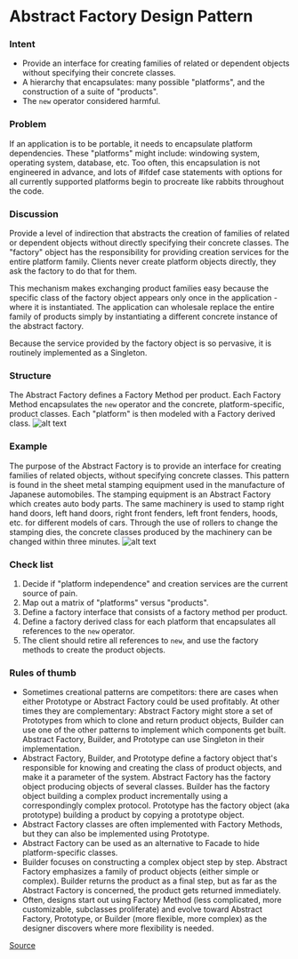 # Abstract Factory Design Pattern
### Intent
* Provide an interface for creating families of related or dependent objects without specifying their concrete classes.
* A hierarchy that encapsulates: many possible "platforms", and the construction of a suite of "products".
* The `new` operator considered harmful.
### Problem
If an application is to be portable, it needs to encapsulate platform dependencies. These "platforms" might include: windowing system, operating system, database, etc. Too often, this encapsulation is not engineered in advance, and lots of #ifdef case statements with options for all currently supported platforms begin to procreate like rabbits throughout the code.
### Discussion
Provide a level of indirection that abstracts the creation of families of related or dependent objects without directly specifying their concrete classes. The "factory" object has the responsibility for providing creation services for the entire platform family. Clients never create platform objects directly, they ask the factory to do that for them.  
  
This mechanism makes exchanging product families easy because the specific class of the factory object appears only once in the application - where it is instantiated. The application can wholesale replace the entire family of products simply by instantiating a different concrete instance of the abstract factory.  
  
Because the service provided by the factory object is so pervasive, it is routinely implemented as a Singleton.
### Structure
The Abstract Factory defines a Factory Method per product. Each Factory Method encapsulates the `new` operator and the concrete, platform-specific, product classes. Each "platform" is then modeled with a Factory derived class.
![alt text](https://sourcemaking.com/files/v2/content/patterns/Abstract_Factory.png "Structure")  
### Example
The purpose of the Abstract Factory is to provide an interface for creating families of related objects, without specifying concrete classes. This pattern is found in the sheet metal stamping equipment used in the manufacture of Japanese automobiles. The stamping equipment is an Abstract Factory which creates auto body parts. The same machinery is used to stamp right hand doors, left hand doors, right front fenders, left front fenders, hoods, etc. for different models of cars. Through the use of rollers to change the stamping dies, the concrete classes produced by the machinery can be changed within three minutes.
![alt text](https://sourcemaking.com/files/v2/content/patterns/Abstract_Factory_example1.png "Example")  
### Check list
1. Decide if "platform independence" and creation services are the current source of pain.
2. Map out a matrix of "platforms" versus "products".
3. Define a factory interface that consists of a factory method per product.
4. Define a factory derived class for each platform that encapsulates all references to the `new` operator.
5. The client should retire all references to `new`, and use the factory methods to create the product objects.
### Rules of thumb
* Sometimes creational patterns are competitors: there are cases when either Prototype or Abstract Factory could be used profitably. At other times they are complementary: Abstract Factory might store a set of Prototypes from which to clone and return product objects, Builder can use one of the other patterns to implement which components get built. Abstract Factory, Builder, and Prototype can use Singleton in their implementation.
* Abstract Factory, Builder, and Prototype define a factory object that's responsible for knowing and creating the class of product objects, and make it a parameter of the system. Abstract Factory has the factory object producing objects of several classes. Builder has the factory object building a complex product incrementally using a correspondingly complex protocol. Prototype has the factory object (aka prototype) building a product by copying a prototype object.
* Abstract Factory classes are often implemented with Factory Methods, but they can also be implemented using Prototype.
* Abstract Factory can be used as an alternative to Facade to hide platform-specific classes.
* Builder focuses on constructing a complex object step by step. Abstract Factory emphasizes a family of product objects (either simple or complex). Builder returns the product as a final step, but as far as the Abstract Factory is concerned, the product gets returned immediately.
* Often, designs start out using Factory Method (less complicated, more customizable, subclasses proliferate) and evolve toward Abstract Factory, Prototype, or Builder (more flexible, more complex) as the designer discovers where more flexibility is needed.  
  
  
[Source](https://sourcemaking.com/design_patterns/abstract_factory)